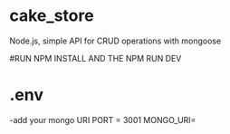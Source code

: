 # cake_store
Node.js, simple API for CRUD operations with mongoose

#RUN NPM INSTALL AND THE NPM RUN DEV


# .env
-add your mongo URI
PORT = 3001
MONGO_URI= 
